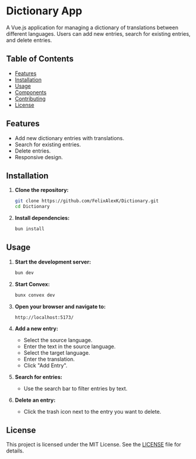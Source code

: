 # Dictionary App

A Vue.js application for managing a dictionary of translations between different languages. Users can add new entries, search for existing entries, and delete entries.

## Table of Contents

- [Features](#features)
- [Installation](#installation)
- [Usage](#usage)
- [Components](#components)
- [Contributing](#contributing)
- [License](#license)

## Features

- Add new dictionary entries with translations.
- Search for existing entries.
- Delete entries.
- Responsive design.

## Installation

1. **Clone the repository:**

   ```bash
   git clone https://github.com/FelixAlexK/Dictionary.git
   cd Dictionary
   ```

2. **Install dependencies:**

   ```bash
   bun install
   ```



## Usage

1. **Start the development server:**

   ```bash
   bun dev
   ```

2. **Start Convex:**

   ```bash
   bunx convex dev
   ```

3. **Open your browser and navigate to:**

   ```
   http://localhost:5173/
   ```

3. **Add a new entry:**

   - Select the source language.
   - Enter the text in the source language.
   - Select the target language.
   - Enter the translation.
   - Click "Add Entry".

4. **Search for entries:**

   - Use the search bar to filter entries by text.

5. **Delete an entry:**

   - Click the trash icon next to the entry you want to delete.

## License

This project is licensed under the MIT License. See the [LICENSE](LICENSE) file for details.
